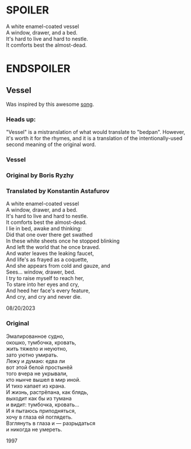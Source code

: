 # SPOILER
A white enamel-coated vessel  
A window, drawer, and a bed.  
It's hard to live and hard to nestle.  
It comforts best the almost-dead.  
# ENDSPOILER

## Vessel 

Was inspired by this awesome [song](https://youtu.be/HR5zpFs7YpY?si=bsGI2MTvJMGnhofU).

### Heads up: 
"Vessel" is a mistranslation of what would translate to "bedpan". However, it's worth it for the rhymes, and it is a translation of the intentionally-used second meaning of the original word.

### Vessel
### Original by Boris Ryzhy
### Translated by Konstantin Astafurov

A white enamel-coated vessel  
A window, drawer, and a bed.  
It's hard to live and hard to nestle.  
It comforts best the almost-dead.  
I lie in bed, awake and thinking:  
Did that one over there get swathed  
In these white sheets once he stopped blinking  
And left the world that he once braved.  
And water leaves the leaking faucet,  
And life's as frayed as a coquette,  
And she appears from cold and gauze, and  
Sees... window, drawer, bed.  
I try to raise myself to reach her,  
To stare into her eyes and cry,  
And heed her face's every feature,  
And cry, and cry and never die.  

08/20/2023  

### Original
Эмалированное судно,  
окошко, тумбочка, кровать,  
жить тяжело и неуютно,  
зато уютно умирать.  
Лежу и думаю: едва ли  
вот этой белой простынёй  
того вчера не укрывали,  
кто нынче вышел в мир иной.  
И тихо капает из крана.  
И жизнь, растрёпана, как блядь,  
выходит как бы из тумана  
и видит: тумбочка, кровать...  
И я пытаюсь приподняться,  
хочу в глаза ей поглядеть.  
Взглянуть в глаза и — разрыдаться  
и никогда не умереть.  

1997
